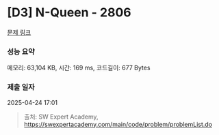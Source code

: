 # [D3] N-Queen - 2806 

[문제 링크](https://swexpertacademy.com/main/code/problem/problemDetail.do?contestProbId=AV7GKs06AU0DFAXB) 

### 성능 요약

메모리: 63,104 KB, 시간: 169 ms, 코드길이: 677 Bytes

### 제출 일자

2025-04-24 17:01



> 출처: SW Expert Academy, https://swexpertacademy.com/main/code/problem/problemList.do